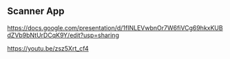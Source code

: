 ## Scanner App

https://docs.google.com/presentation/d/1fINLEVwbnOr7W6fiVCg69hkxKUBdZVb9bNtUrDCqK9Y/edit?usp=sharing

https://youtu.be/zsz5Xrt_cf4
